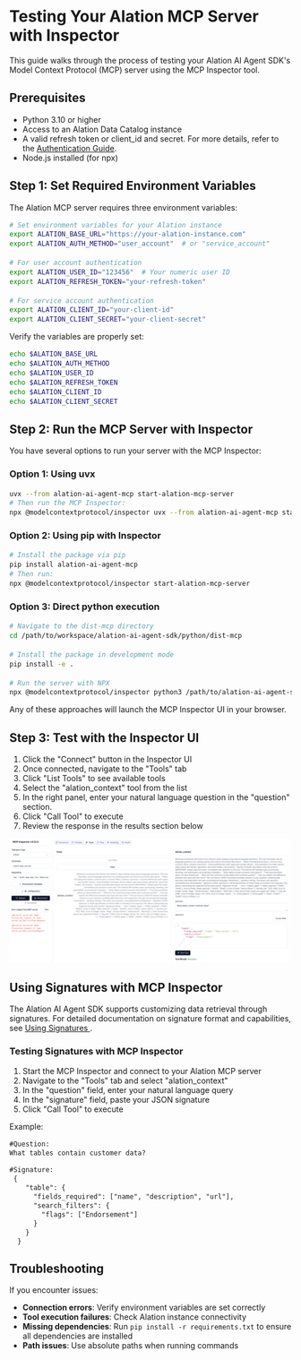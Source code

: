 # Testing Your Alation MCP Server with Inspector

This guide walks through the process of testing your Alation AI Agent SDK's Model Context Protocol (MCP) server using the MCP Inspector tool.

## Prerequisites

- Python 3.10 or higher
- Access to an Alation Data Catalog instance
- A valid refresh token or client_id and secret. For more details, refer to the [Authentication Guide](https://github.com/Alation/alation-ai-agent-sdk/blob/main/guides/authentication.md).
- Node.js installed (for npx)

## Step 1: Set Required Environment Variables

The Alation MCP server requires three environment variables:

```bash
# Set environment variables for your Alation instance
export ALATION_BASE_URL="https://your-alation-instance.com"
export ALATION_AUTH_METHOD="user_account"  # or "service_account"

# For user account authentication
export ALATION_USER_ID="123456"  # Your numeric user ID
export ALATION_REFRESH_TOKEN="your-refresh-token"

# For service account authentication
export ALATION_CLIENT_ID="your-client-id"
export ALATION_CLIENT_SECRET="your-client-secret"
```

Verify the variables are properly set:

```bash
echo $ALATION_BASE_URL
echo $ALATION_AUTH_METHOD
echo $ALATION_USER_ID
echo $ALATION_REFRESH_TOKEN
echo $ALATION_CLIENT_ID
echo $ALATION_CLIENT_SECRET
```

## Step 2: Run the MCP Server with Inspector

You have several options to run your server with the MCP Inspector:

### Option 1: Using uvx
```bash
uvx --from alation-ai-agent-mcp start-alation-mcp-server
# Then run the MCP Inspector:
npx @modelcontextprotocol/inspector uvx --from alation-ai-agent-mcp start-alation-mcp-server
```

### Option 2: Using pip with Inspector
```bash
# Install the package via pip
pip install alation-ai-agent-mcp
# Then run:
npx @modelcontextprotocol/inspector start-alation-mcp-server
```

### Option 3: Direct python execution
```bash
# Navigate to the dist-mcp directory
cd /path/to/workspace/alation-ai-agent-sdk/python/dist-mcp

# Install the package in development mode
pip install -e .

# Run the server with NPX
npx @modelcontextprotocol/inspector python3 /path/to/alation-ai-agent-sdk/python/dist-mcp/alation_ai_agent_mcp/server.py
```

Any of these approaches will launch the MCP Inspector UI in your browser.

## Step 3: Test with the Inspector UI

1. Click the "Connect" button in the Inspector UI
2. Once connected, navigate to the "Tools" tab
3. Click "List Tools" to see available tools
4. Select the "alation_context" tool from the list
5. In the right panel, enter your natural language question in the "question" section. 
6. Click "Call Tool" to execute
7. Review the response in the results section below

![MCP Inspector Interface](./images/mcp-inspector-interface.png)


## Using Signatures with MCP Inspector

The Alation AI Agent SDK supports customizing data retrieval through signatures. For detailed documentation on signature format and capabilities, see <a href="https://developer.alation.com/dev/docs/customize-the-aggregated-context-api-calls-with-a-signature" target="blank"> Using Signatures </a>.

### Testing Signatures with MCP Inspector

1. Start the MCP Inspector and connect to your Alation MCP server
2. Navigate to the "Tools" tab and select "alation_context"
3. In the "question" field, enter your natural language query
4. In the "signature" field, paste your JSON signature
5. Click "Call Tool" to execute

Example:
```
#Question:
What tables contain customer data?
```
```
#Signature:
 {
    "table": {
      "fields_required": ["name", "description", "url"],
      "search_filters": {
        "flags": ["Endorsement"]
      }
    }
  }
```

## Troubleshooting

If you encounter issues:

- **Connection errors**: Verify environment variables are set correctly
- **Tool execution failures**: Check Alation instance connectivity
- **Missing dependencies**: Run `pip install -r requirements.txt` to ensure all dependencies are installed
- **Path issues**: Use absolute paths when running commands
